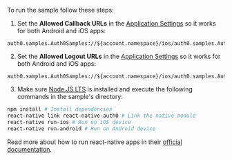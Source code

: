 To run the sample follow these steps:

1) Set the **Allowed Callback URLs** in the [Application Settings](${manage_url}/#/applications/${account.clientId}/settings) so it works for both Android and iOS apps:
```text
auth0.samples.Auth0Samples://${account.namespace}/ios/auth0.samples.Auth0Samples/callback,com.auth0samples://${account.namespace}/android/com.auth0samples/callback
```

2) Set the **Allowed Logout URLs** in the [Application Settings](${manage_url}/#/applications/${account.clientId}/settings) so it works for both Android and iOS apps:
```text
auth0.samples.Auth0Samples://${account.namespace}/ios/auth0.samples.Auth0Samples/callback,com.auth0samples://${account.namespace}/android/com.auth0samples/callback
```

3) Make sure [Node.JS LTS](https://nodejs.org/en/download/) is installed and execute the following commands in the sample's directory:

```bash
npm install # Install dependencies
react-native link react-native-auth0 # Link the native module
react-native run-ios # Run on iOS device
react-native run-android # Run on Android device
```

Read more about how to run react-native apps in their [official documentation](https://facebook.github.io/react-native/docs/running-on-device.html).
